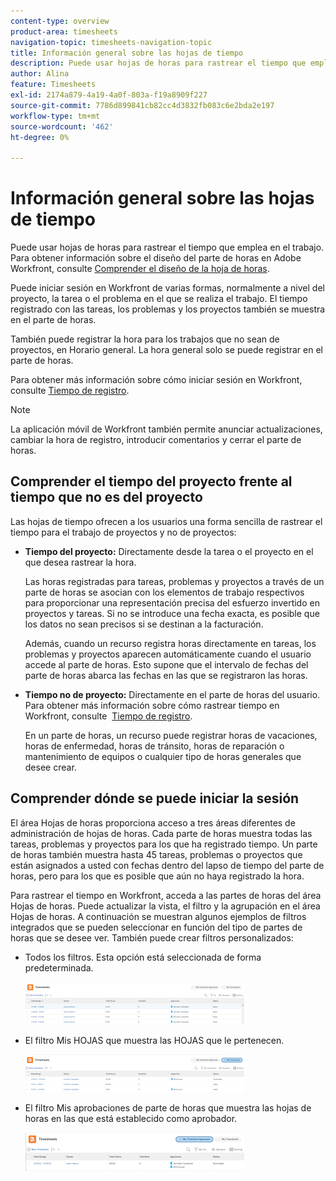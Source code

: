 ```yaml
---
content-type: overview
product-area: timesheets
navigation-topic: timesheets-navigation-topic
title: Información general sobre las hojas de tiempo
description: Puede usar hojas de horas para rastrear el tiempo que emplea en el trabajo. Para obtener información sobre el diseño del parte de horas en Adobe Workfront, consulte Comprender el diseño del parte de horas.
author: Alina
feature: Timesheets
exl-id: 2174a879-4a19-4a0f-803a-f19a8909f227
source-git-commit: 7786d899841cb82cc4d3832fb083c6e2bda2e197
workflow-type: tm+mt
source-wordcount: '462'
ht-degree: 0%

---
```


# Información general sobre las hojas de tiempo

Puede usar hojas de horas para rastrear el tiempo que emplea en el trabajo. Para obtener información sobre el diseño del parte de horas en Adobe Workfront, consulte [Comprender el diseño de la hoja de horas](../../timesheets/timesheets/timesheet-layout.md).

Puede iniciar sesión en Workfront de varias formas, normalmente a nivel del proyecto, la tarea o el problema en el que se realiza el trabajo. El tiempo registrado con las tareas, los problemas y los proyectos también se muestra en el parte de horas.

También puede registrar la hora para los trabajos que no sean de proyectos, en Horario general. La hora general solo se puede registrar en el parte de horas.

Para obtener más información sobre cómo iniciar sesión en Workfront, consulte [Tiempo de registro](../../timesheets/create-and-manage-timesheets/log-time.md).

>[!NOTE]
>
>La aplicación móvil de Workfront también permite anunciar actualizaciones, cambiar la hora de registro, introducir comentarios y cerrar el parte de horas.

## Comprender el tiempo del proyecto frente al tiempo que no es del proyecto

Las hojas de tiempo ofrecen a los usuarios una forma sencilla de rastrear el tiempo para el trabajo de proyectos y no de proyectos:

* **Tiempo del proyecto:** Directamente desde la tarea o el proyecto en el que desea rastrear la hora.

   Las horas registradas para tareas, problemas y proyectos a través de un parte de horas se asocian con los elementos de trabajo respectivos para proporcionar una representación precisa del esfuerzo invertido en proyectos y tareas. Si no se introduce una fecha exacta, es posible que los datos no sean precisos si se destinan a la facturación.

   Además, cuando un recurso registra horas directamente en tareas, los problemas y proyectos aparecen automáticamente cuando el usuario accede al parte de horas. Esto supone que el intervalo de fechas del parte de horas abarca las fechas en las que se registraron las horas.

* **Tiempo no de proyecto:** Directamente en el parte de horas del usuario. Para obtener más información sobre cómo rastrear tiempo en Workfront, consulte  [Tiempo de registro](../../timesheets/create-and-manage-timesheets/log-time.md).

   En un parte de horas, un recurso puede registrar horas de vacaciones, horas de enfermedad, horas de tránsito, horas de reparación o mantenimiento de equipos o cualquier tipo de horas generales que desee crear.

## Comprender dónde se puede iniciar la sesión

El área Hojas de horas proporciona acceso a tres áreas diferentes de administración de hojas de horas. Cada parte de horas muestra todas las tareas, problemas y proyectos para los que ha registrado tiempo. Un parte de horas también muestra hasta 45 tareas, problemas o proyectos que están asignados a usted con fechas dentro del lapso de tiempo del parte de horas, pero para los que es posible que aún no haya registrado la hora.

Para rastrear el tiempo en Workfront, acceda a las partes de horas del área Hojas de horas. Puede actualizar la vista, el filtro y la agrupación en el área Hojas de horas. A continuación se muestran algunos ejemplos de filtros integrados que se pueden seleccionar en función del tipo de partes de horas que se desee ver. También puede crear filtros personalizados:

* Todos los filtros. Esta opción está seleccionada de forma predeterminada.

   ![](assets/all-timesheets-list-nwe-350x68.png)

* El filtro Mis HOJAS que muestra las HOJAS que le pertenecen.

   ![](assets/my-timesheets-list-various-statuses-nwe-350x60.png)

* El filtro Mis aprobaciones de parte de horas que muestra las hojas de horas en las que está establecido como aprobador.

   ![](assets/timesheets-i-approve-list-with0filters-new-nwe-350x61.png)
